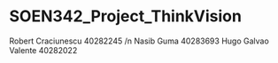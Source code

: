 # SOEN342_Project_ThinkVision

Robert Craciunescu   40282245 /n
Nasib Guma           40283693
Hugo Galvao Valente  40282022
